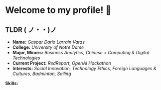 # Welcome to my profile! 🎉 
## TLDR  ( ノ・・)ノ

* **Name:** *Gaspar Darío Larraín Varas*
*  **College:** *University of Notre Dame*
*  **Major, Minors:** *Business Analytics, Chinese + Computing & Digital Technologies*
*  **Current Project:** *RedReport, OpenAI Hackathon*
*  **Interests:** *Social Innovation, Technology Ethics, Foreign Languages & Cultures, Badminton, Sailing*

**Skills:**




